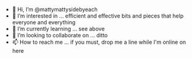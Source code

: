 - 👋 Hi, I’m @mattymattysidebyeach
- 👀 I’m interested in ... efficient and effective bits and pieces that help everyone and everything
- 🌱 I’m currently learning ... see above
- 💞️ I’m looking to collaborate on ... ditto
- 📫 How to reach me ... if you must, drop me a line while I'm online on here

<!---
mattymattysidebyeach/mattymattysidebyeach is a ✨ special ✨ repository because its `README.md` (this file) appears on your GitHub profile.
You can click the Preview link to take a look at your changes.
--->
